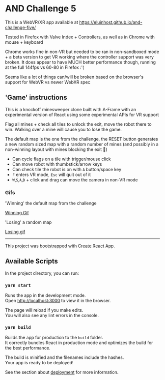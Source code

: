 # AND Challenge 5

This is a WebVR/XR app available at https://eluinhost.github.io/and-challenge-five/

Tested in Firefox with Valve Index + Controllers, as well as in Chrome with mouse + keyboard

Chrome works fine in non-VR but needed to be ran in non-sandboxed mode + a beta version to get VR working where the
controller support was very broken. It does appear to have MUCH better performance though, running at the full 144fps
vs 60-80 in Firefox :'(

Seems like a lot of things can/will be broken based on the browser's support for WebVR vs newer WebXR spec

## 'Game' instructions

This is a knockoff minesweeper clone built with A-Frame with an experimental version of React using some experimental
APIs for VR support

Flag all mines + check all tiles to unlock the exit, move the robot there to win. Walking over a mine will cause you to
lose the game.

The default map is the one from the challenge, the RESET button generates a new random sized map with a random number of mines (and possibly in a non-winning layout with mines blocking the exit 🤔)

-   Can cycle flags on a tile with trigger/mouse click
-   Can move robot with thumbstick/arrow keys
-   Can check tile the robot is on with `A` button/space key
-   `F` enters VR mode, `Esc` will quit out of it
-   `W`,`S`,`A`,`D` + click and drag can move the camera in non-VR mode

### Gifs

'Winning' the default map from the challenge

[Winning Gif](./winning.gif)

'Losing' a random map

[Losing gif](./losing.gif)

---

This project was bootstrapped with [Create React App](https://github.com/facebook/create-react-app).

## Available Scripts

In the project directory, you can run:

### `yarn start`

Runs the app in the development mode.<br />
Open [http://localhost:3000](http://localhost:3000) to view it in the browser.

The page will reload if you make edits.<br />
You will also see any lint errors in the console.

### `yarn build`

Builds the app for production to the `build` folder.<br />
It correctly bundles React in production mode and optimizes the build for the best performance.

The build is minified and the filenames include the hashes.<br />
Your app is ready to be deployed!

See the section about [deployment](https://facebook.github.io/create-react-app/docs/deployment) for more information.
